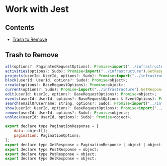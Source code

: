# Work with Jest

<!-- START doctoc generated TOC please keep comment here to allow auto update -->
<!-- DON'T EDIT THIS SECTION, INSTEAD RE-RUN doctoc TO UPDATE -->
## Contents

- [Trash to Remove](#trash-to-remove)

<!-- END doctoc generated TOC please keep comment here to allow auto update -->

## Trash to Remove

```js
all(options?: PaginatedRequestOptions): Promise<import("../infrastructure").GetResponse>;
activities(options?: Sudo): Promise<import("../infrastructure").GetResponse>;
projects(userId: UserId, options?: Sudo): Promise<import("../infrastructure").GetResponse>;
block(userId: UserId, options?: Sudo): Promise<object>;
create(options?: BaseRequestOptions): Promise<object>;
current(options?: Sudo): Promise<import("../infrastructure").GetResponse>;
edit(userId: UserId, options?: BaseRequestOptions): Promise<object>;
events(userId: UserId, options?: BaseRequestOptions & EventOptions): Promise<import("../infrastructure").GetResponse>;
search(emailOrUsername: string, options?: Sudo): Promise<import("../infrastructure").GetResponse>;
show(userId: UserId, options?: BaseRequestOptions): Promise<import("../infrastructure").GetResponse>;
remove(userId: UserId, options?: Sudo): Promise<object>;
unblock(userId: UserId, options?: Sudo): Promise<object>;
```

```js
export declare type PaginationResponse = {
    data: object[];
    pagination: PaginationOptions;
};
export declare type GetResponse = PaginationResponse | object | object[];
export declare type PostResponse = object;
export declare type PutResponse = object;
export declare type DelResponse = object;
```
